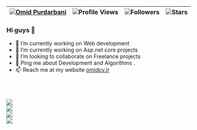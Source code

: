 
| [![Omid Purdarbani](https://img.shields.io/badge/Omid-Purdarbani-<COLOR>.svg)](https://github.com/omidpurdarbani/) | ![Profile Views](https://komarev.com/ghpvc/?username=omidpurdarbani&color=green) | ![Followers](https://img.shields.io/github/followers/omidpurdarbani) | ![Stars](https://img.shields.io/github/stars/omidpurdarbani?label=Profile%20Stars&logo=Profile%20stars&logoColor=g) |
--| --| --| --|

### Hi guys 👋


- 🔭 I’m currently working on Web development 
- 🌱 I’m currently working on Asp.net core projects 
- 👯 I’m looking to collaborate on Freelance projects
- 💬 Ping me about Development and Algorithms .<br>
- 📫 Reach me at my website <a href="http://omidcv.ir">omidcv.ir</a>


<br><br>



![](https://github-readme-streak-stats.herokuapp.com/?user=omidpurdarbani&theme=onedark&hide_border=false)<br/>
![](https://github-profile-trophy.vercel.app/?username=omidpurdarbani&theme=onedark)<br/>
![](https://github-readme-stats.vercel.app/api?username=omidpurdarbani&theme=onedark&hide_border=false&include_all_commits=true&count_private=true)<br/>
![](https://github-readme-stats.vercel.app/api/top-langs/?username=omidpurdarbani&theme=onedark&hide_border=false&include_all_commits=true&count_private=true&layout=compact)<br/>


